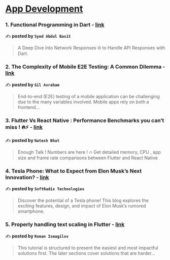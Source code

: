 
<h1><a href=https://medium.com/tag/mobile-app-development/recommended target="_blank" rel="noopener noreferrer">App Development</a></h1>
<h3>1. Functional Programming in Dart - <a href="https://medium.com/@syedabdulbasit7/functional-programming-in-dart-3b011810038d" target="_blank" rel="noopener noreferrer">link</a></h3>

✍️ **posted by `Syed Abdul Basit`**

<blockquote>A Deep Dive into Network Responses 🌐 to Handle API Responses with Dart.</blockquote>

<h3>2. The Complexity of Mobile E2E Testing: A Common Dilemma - <a href="https://medium.com/@hello_73712/the-complexity-of-mobile-e2e-testing-a-common-dilemma-b08495f7f8a3" target="_blank" rel="noopener noreferrer">link</a></h3>

✍️ **posted by `Gil Avraham`**

<blockquote>End-to-end (E2E) testing of a mobile application can be challenging due to the many variables involved. Mobile apps rely on both a frontend…</blockquote>

<h3>3. Flutter Vs React Native : Performance Benchmarks you can’t miss ! 🔥⚡️ - <a href="https://medium.com/@nateshmbhat/flutter-vs-react-native-performance-benchmarks-you-cant-miss-️-2e31905df9b4" target="_blank" rel="noopener noreferrer">link</a></h3>

✍️ **posted by `Natesh Bhat`**

<blockquote>Enough Talk ! Numbers are here ! 🔥 Get detailed memory, CPU , app size and frame rate comparisons between Flutter and React Native</blockquote>

<h3>4. Tesla Phone: What to Expect from Elon Musk’s Next Innovation? - <a href="https://medium.com/@softradix2022/tesla-phone-what-to-expect-from-elon-musks-next-innovation-a82e20b94831" target="_blank" rel="noopener noreferrer">link</a></h3>

✍️ **posted by `SoftRadix Technologies`**

<blockquote>Discover the potential of a Tesla phone! This blog explores the exciting features, design, and impact of Elon Musk’s rumored smartphone.</blockquote>

<h3>5. Properly handling text scaling in Flutter - <a href="https://medium.com/@pomis172/properly-handling-text-scaling-in-flutter-313fe717816c" target="_blank" rel="noopener noreferrer">link</a></h3>

✍️ **posted by `Roman Ismagilov`**

<blockquote>This tutorial is structured to present the easiest and most impactful solutions first. The later sections cover solutions that are harder…</blockquote>

